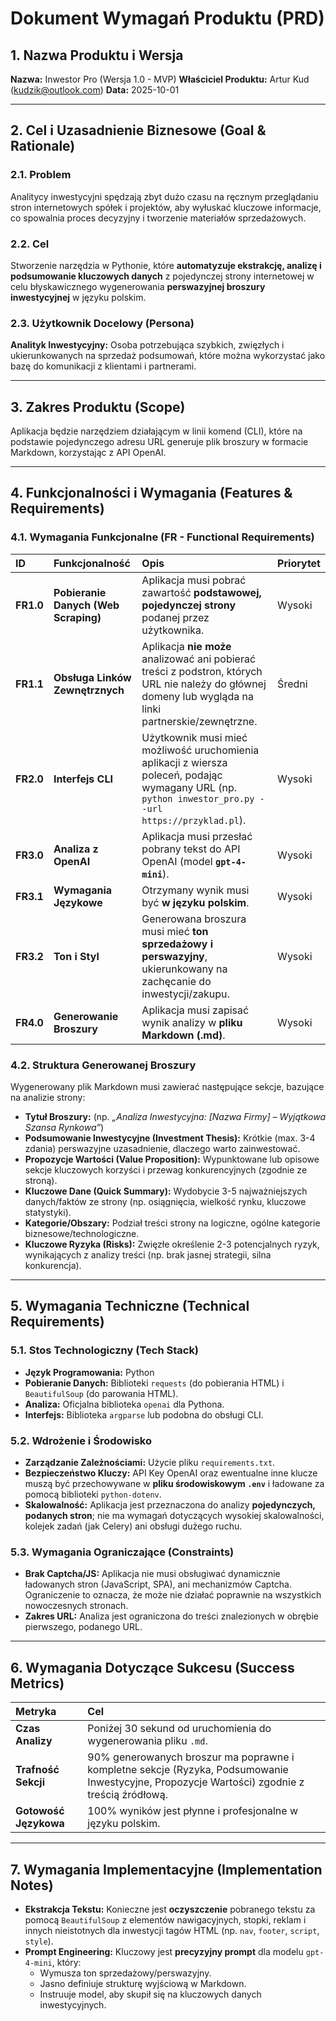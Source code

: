 # Dokument Wymagań Produktu (PRD)

## 1. Nazwa Produktu i Wersja

**Nazwa:** Inwestor Pro (Wersja 1.0 - MVP)
**Właściciel Produktu:** Artur Kud (kudzik@outlook.com)
**Data:** 2025-10-01

---

## 2. Cel i Uzasadnienie Biznesowe (Goal & Rationale)

### 2.1. Problem

Analitycy inwestycyjni spędzają zbyt dużo czasu na ręcznym przeglądaniu stron internetowych spółek i projektów, aby wyłuskać kluczowe informacje, co spowalnia proces decyzyjny i tworzenie materiałów sprzedażowych.

### 2.2. Cel

Stworzenie narzędzia w Pythonie, które **automatyzuje ekstrakcję, analizę i podsumowanie kluczowych danych** z pojedynczej strony internetowej w celu błyskawicznego wygenerowania **perswazyjnej broszury inwestycyjnej** w języku polskim.

### 2.3. Użytkownik Docelowy (Persona)

**Analityk Inwestycyjny:** Osoba potrzebująca szybkich, zwięzłych i ukierunkowanych na sprzedaż podsumowań, które można wykorzystać jako bazę do komunikacji z klientami i partnerami.

---

## 3. Zakres Produktu (Scope)

Aplikacja będzie narzędziem działającym w linii komend (CLI), które na podstawie pojedynczego adresu URL generuje plik broszury w formacie Markdown, korzystając z API OpenAI.

---

## 4. Funkcjonalności i Wymagania (Features & Requirements)

### 4.1. Wymagania Funkcjonalne (FR - Functional Requirements)

| ID        | Funkcjonalność                       | Opis                                                                                                                                                    | Priorytet |
| :-------- | :----------------------------------- | :------------------------------------------------------------------------------------------------------------------------------------------------------ | :-------- |
| **FR1.0** | **Pobieranie Danych (Web Scraping)** | Aplikacja musi pobrać zawartość **podstawowej, pojedynczej strony** podanej przez użytkownika.                                                          | Wysoki    |
| **FR1.1** | **Obsługa Linków Zewnętrznych**      | Aplikacja **nie może** analizować ani pobierać treści z podstron, których URL nie należy do głównej domeny lub wygląda na linki partnerskie/zewnętrzne. | Średni    |
| **FR2.0** | **Interfejs CLI**                    | Użytkownik musi mieć możliwość uruchomienia aplikacji z wiersza poleceń, podając wymagany URL (np. `python inwestor_pro.py --url https://przyklad.pl`). | Wysoki    |
| **FR3.0** | **Analiza z OpenAI**                 | Aplikacja musi przesłać pobrany tekst do API OpenAI (model **`gpt-4-mini`**).                                                                           | Wysoki    |
| **FR3.1** | **Wymagania Językowe**               | Otrzymany wynik musi być **w języku polskim**.                                                                                                          | Wysoki    |
| **FR3.2** | **Ton i Styl**                       | Generowana broszura musi mieć **ton sprzedażowy i perswazyjny**, ukierunkowany na zachęcanie do inwestycji/zakupu.                                      | Wysoki    |
| **FR4.0** | **Generowanie Broszury**             | Aplikacja musi zapisać wynik analizy w **pliku Markdown (.md)**.                                                                                        | Wysoki    |

### 4.2. Struktura Generowanej Broszury

Wygenerowany plik Markdown musi zawierać następujące sekcje, bazujące na analizie strony:

- **Tytuł Broszury:** (np. _„Analiza Inwestycyjna: [Nazwa Firmy] – Wyjątkowa Szansa Rynkowa”_)
- **Podsumowanie Inwestycyjne (Investment Thesis):** Krótkie (max. 3-4 zdania) perswazyjne uzasadnienie, dlaczego warto zainwestować.
- **Propozycje Wartości (Value Proposition):** Wypunktowane lub opisowe sekcje kluczowych korzyści i przewag konkurencyjnych (zgodnie ze stroną).
- **Kluczowe Dane (Quick Summary):** Wydobycie 3-5 najważniejszych danych/faktów ze strony (np. osiągnięcia, wielkość rynku, kluczowe statystyki).
- **Kategorie/Obszary:** Podział treści strony na logiczne, ogólne kategorie biznesowe/technologiczne.
- **Kluczowe Ryzyka (Risks):** Zwięzłe określenie 2-3 potencjalnych ryzyk, wynikających z analizy treści (np. brak jasnej strategii, silna konkurencja).

---

## 5. Wymagania Techniczne (Technical Requirements)

### 5.1. Stos Technologiczny (Tech Stack)

- **Język Programowania:** Python
- **Pobieranie Danych:** Biblioteki `requests` (do pobierania HTML) i `BeautifulSoup` (do parowania HTML).
- **Analiza:** Oficjalna biblioteka `openai` dla Pythona.
- **Interfejs:** Biblioteka `argparse` lub podobna do obsługi CLI.

### 5.2. Wdrożenie i Środowisko

- **Zarządzanie Zależnościami:** Użycie pliku `requirements.txt`.
- **Bezpieczeństwo Kluczy:** API Key OpenAI oraz ewentualne inne klucze muszą być przechowywane w **pliku środowiskowym `.env`** i ładowane za pomocą biblioteki `python-dotenv`.
- **Skalowalność:** Aplikacja jest przeznaczona do analizy **pojedynczych, podanych stron**; nie ma wymagań dotyczących wysokiej skalowalności, kolejek zadań (jak Celery) ani obsługi dużego ruchu.

### 5.3. Wymagania Ograniczające (Constraints)

- **Brak Captcha/JS:** Aplikacja nie musi obsługiwać dynamicznie ładowanych stron (JavaScript, SPA), ani mechanizmów Captcha. Ograniczenie to oznacza, że może nie działać poprawnie na wszystkich nowoczesnych stronach.
- **Zakres URL:** Analiza jest ograniczona do treści znalezionych w obrębie pierwszego, podanego URL.

---

## 6. Wymagania Dotyczące Sukcesu (Success Metrics)

| Metryka               | Cel                                                                                                                                          |
| :-------------------- | :------------------------------------------------------------------------------------------------------------------------------------------- |
| **Czas Analizy**      | Poniżej 30 sekund od uruchomienia do wygenerowania pliku `.md`.                                                                              |
| **Trafność Sekcji**   | 90% generowanych broszur ma poprawne i kompletne sekcje (Ryzyka, Podsumowanie Inwestycyjne, Propozycje Wartości) zgodnie z treścią źródłową. |
| **Gotowość Językowa** | 100% wyników jest płynne i profesjonalne w języku polskim.                                                                                   |

---

## 7. Wymagania Implementacyjne (Implementation Notes)

- **Ekstrakcja Tekstu:** Konieczne jest **oczyszczenie** pobranego tekstu za pomocą `BeautifulSoup` z elementów nawigacyjnych, stopki, reklam i innych nieistotnych dla inwestycji tagów HTML (np. `nav`, `footer`, `script`, `style`).
- **Prompt Engineering:** Kluczowy jest **precyzyjny prompt** dla modelu `gpt-4-mini`, który:
  - Wymusza ton sprzedażowy/perswazyjny.
  - Jasno definiuje strukturę wyjściową w Markdown.
  - Instruuje model, aby skupił się na kluczowych danych inwestycyjnych.
